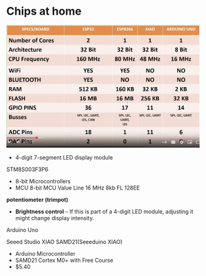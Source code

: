# Chips at home

![alt](../images/micocontroller-compare.png)

- 4-digit 7-segment LED display module

STM8S003F3P6

- 8-bit Microcontrollers 
- MCU 8-bit MCU Value Line 16 MHz 8kb FL 128EE

**potentiometer (trimpot)**

- **Brightness control** – If this is part of a 4-digit LED module, adjusting it might change display intensity.

Arduino Uno



Seeed Studio XIAO SAMD21(Seeeduino XIAO) 

- Arduino Microcontroller 
- SAMD21 Cortex M0+ with Free Course
- $5.40

